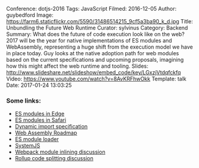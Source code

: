 Conference: dotjs-2016
Tags: JavaScript
Filmed: 2016-12-05
Author: guybedford
Image: https://farm6.staticflickr.com/5590/31486514215_9cf5a3ba90_k_d.jpg
Title: Unbundling the Future Web Runtime
Curator: sylvinus
Category: Backend
Summary: What does the future of code execution look like on the web? 2017 will be the year for native implementations of ES modules and WebAssembly, representing a huge shift from the execution model we have in place today. Guy looks at the native adoption path for web modules based on the current specifications and upcoming proposals, imagining how this might affect the web runtime and tooling.
Slides: http://www.slideshare.net/slideshow/embed_code/key/LGxzjVtdqfckfq
Video: https://www.youtube.com/watch?v=8AvKRFhwOkk
Template: talk
Date: 2017-01-24 13:03:25


### Some links:

* [ES modules in Edge](https://blogs.windows.com/msedgedev/2016/05/17/es6-modules-and-beyond/)
* [ES modules in Safari](https://twitter.com/Constellation/status/806660783312543744)
* [Dynamic import specification](https://github.com/tc39/proposal-dynamic-import)
* [Web Assembly Roadmap](http://webassembly.org/roadmap/)
* [ES module loader](https://github.com/ModuleLoader/es-module-loader)
* [SystemJS](https://github.com/systemjs/systemjs)
* [Webpack module inlining discussion](https://github.com/webpack/webpack/issues/2873#issuecomment-240067865)
* [Rollup code splitting discussion](https://github.com/rollup/rollup/issues/372)
